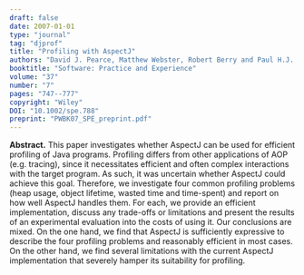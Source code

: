 ```yaml
---
draft: false
date: 2007-01-01
type: "journal"
tag: "djprof"
title: "Profiling with AspectJ"
authors: "David J. Pearce, Matthew Webster, Robert Berry and Paul H.J. Kelly"
booktitle: "Software: Practice and Experience"
volume: "37"
number: "7"
pages: "747--777"
copyright: "Wiley"
DOI: "10.1002/spe.788"
preprint: "PWBK07_SPE_preprint.pdf"
---
```

**Abstract.** This paper investigates whether AspectJ can be used for efficient profiling of Java programs. Profiling differs from other applications of AOP (e.g. tracing), since it necessitates efficient and often complex interactions with the target program. As such, it was uncertain whether AspectJ could achieve this goal. Therefore, we investigate four common profiling problems (heap usage, object lifetime, wasted time and time-spent) and report on how well AspectJ handles them. For each, we provide an efficient implementation, discuss any trade-offs or limitations and present the results of an experimental evaluation into the costs of using it. Our conclusions are mixed. On the one hand, we find that AspectJ is sufficiently expressive to describe the four profiling problems and reasonably efficient in most cases. On the other hand, we find several limitations with the current AspectJ implementation that severely hamper its suitability for profiling.
